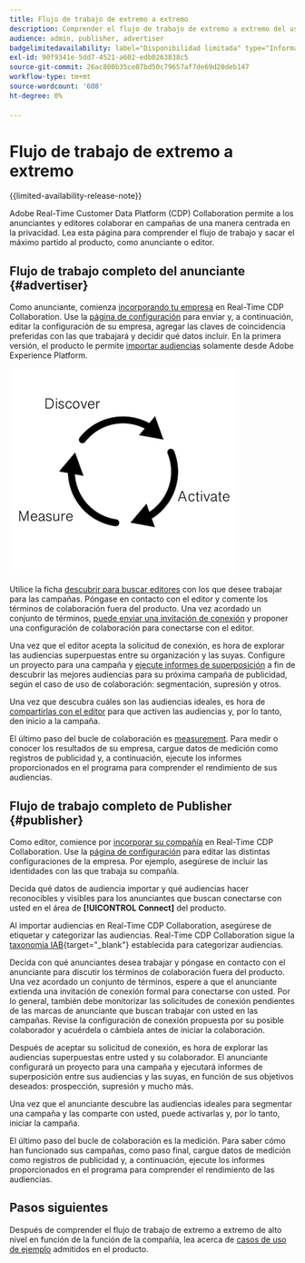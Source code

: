 ```yaml
---
title: Flujo de trabajo de extremo a extremo
description: Comprender el flujo de trabajo de extremo a extremo del uso de Real-Time CDP Collaboration como anunciante o editor
audience: admin, publisher, advertiser
badgelimitedavailability: label="Disponibilidad limitada" type="Informative" url="https://helpx.adobe.com/legal/product-descriptions/real-time-customer-data-platform-collaboration.html newtab=true"
exl-id: 90f9341e-5dd7-4521-a602-edb0263838c5
source-git-commit: 26ac800b35ce07bd50c79657af7de69d20deb147
workflow-type: tm+mt
source-wordcount: '608'
ht-degree: 0%

---
```


# Flujo de trabajo de extremo a extremo

{{limited-availability-release-note}}

Adobe Real-Time Customer Data Platform (CDP) Collaboration permite a los anunciantes y editores colaborar en campañas de una manera centrada en la privacidad. Lea esta página para comprender el flujo de trabajo y sacar el máximo partido al producto, como anunciante o editor.

## Flujo de trabajo completo del anunciante {#advertiser}

Como anunciante, comienza [incorporando tu empresa](/help/guide/setup/onboard-organization.md) en Real-Time CDP Collaboration. Use la [página de configuración](/help/guide/setup/setup-overview.md) para enviar y, a continuación, editar la configuración de su empresa, agregar las claves de coincidencia preferidas con las que trabajará y decidir qué datos incluir. En la primera versión, el producto le permite [importar audiencias](/help/guide/setup/onboard-audiences.md) solamente desde Adobe Experience Platform.

![Detectar, compartir y medir para anunciantes.](/help/assets/end-to-end-workflow/discover-activate-measure.png)

Utilice la ficha [descubrir para buscar editores](/help/guide/connect/discover-publishers.md) con los que desee trabajar para las campañas. Póngase en contacto con el editor y comente los términos de colaboración fuera del producto. Una vez acordado un conjunto de términos, [puede enviar una invitación de conexión](/help/guide/connect/establishing-connections.md) y proponer una configuración de colaboración para conectarse con el editor.

Una vez que el editor acepta la solicitud de conexión, es hora de explorar las audiencias superpuestas entre su organización y las suyas. Configure un proyecto para una campaña y [ejecute informes de superposición](/help/guide/collaborate/discover.md) a fin de descubrir las mejores audiencias para su próxima campaña de publicidad, según el caso de uso de colaboración: segmentación, supresión y otros.

Una vez que descubra cuáles son las audiencias ideales, es hora de [compartirlas con el editor](/help/guide/collaborate/share.md) para que activen las audiencias y, por lo tanto, den inicio a la campaña.

El último paso del bucle de colaboración es [measurement](/help/guide/collaborate/measure.md). Para medir o conocer los resultados de su empresa, cargue datos de medición como registros de publicidad y, a continuación, ejecute los informes proporcionados en el programa para comprender el rendimiento de sus audiencias.

## Flujo de trabajo completo de Publisher {#publisher}

Como editor, comience por [incorporar su compañía](/help/guide/setup/onboard-organization.md) en Real-Time CDP Collaboration. Use la [página de configuración](/help/guide/setup/setup-overview.md) para editar las distintas configuraciones de la empresa. Por ejemplo, asegúrese de incluir las identidades con las que trabaja su compañía.

Decida qué datos de audiencia importar y qué audiencias hacer reconocibles y visibles para los anunciantes que buscan conectarse con usted en el área de **[!UICONTROL Connect]** del producto.

Al importar audiencias en Real-Time CDP Collaboration, asegúrese de etiquetar y categorizar las audiencias. Real-Time CDP Collaboration sigue la [taxonomía IAB](https://www.iab.com/guidelines/content-taxonomy/){target="_blank"} establecida para categorizar audiencias.

Decida con qué anunciantes desea trabajar y póngase en contacto con el anunciante para discutir los términos de colaboración fuera del producto. Una vez acordado un conjunto de términos, espere a que el anunciante extienda una invitación de conexión formal para conectarse con usted. Por lo general, también debe monitorizar las solicitudes de conexión pendientes de las marcas de anunciante que buscan trabajar con usted en las campañas. Revise la configuración de conexión propuesta por su posible colaborador y acuérdela o cámbiela antes de iniciar la colaboración.

Después de aceptar su solicitud de conexión, es hora de explorar las audiencias superpuestas entre usted y su colaborador. El anunciante configurará un proyecto para una campaña y ejecutará informes de superposición entre sus audiencias y las suyas, en función de sus objetivos deseados: prospección, supresión y mucho más.

Una vez que el anunciante descubre las audiencias ideales para segmentar una campaña y las comparte con usted, puede activarlas y, por lo tanto, iniciar la campaña.

El último paso del bucle de colaboración es la medición. Para saber cómo han funcionado sus campañas, como paso final, cargue datos de medición como registros de publicidad y, a continuación, ejecute los informes proporcionados en el programa para comprender el rendimiento de las audiencias.

## Pasos siguientes

Después de comprender el flujo de trabajo de extremo a extremo de alto nivel en función de la función de la compañía, lea acerca de [casos de uso de ejemplo](/help/guide/use-cases-benefits.md) admitidos en el producto.

